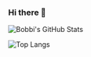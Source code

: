 ### Hi there 👋

![Bobbi's GitHub Stats](https://github-readme-stats.vercel.app/api?username=bobbicodes&count_private=true&show_icons=true)

![Top Langs](https://github-readme-stats.vercel.app/api/top-langs/?username=bobbicodes&hide=javascript,html,c,c++,assembly&layout=compact&count_private=true&theme=radical)
